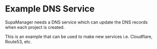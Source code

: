 # Example DNS Service
SupaManager needs a DNS service which can update the DNS records when each project is created. 

This is an example that can be used to make new services i.e. Cloudflare, Route53, etc.